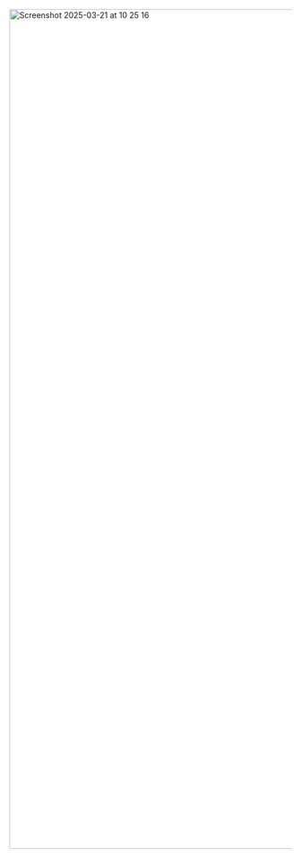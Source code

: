 <img width="1500" alt="Screenshot 2025-03-21 at 10 25 16" src="https://github.com/user-attachments/assets/0b328f8b-ad7d-4a8c-ab9f-e3f1f3c09ea9" />
